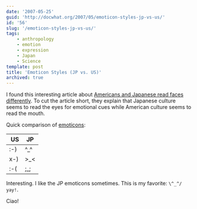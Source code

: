```yaml
---
date: '2007-05-25'
guid: 'http://docwhat.org/2007/05/emoticon-styles-jp-vs-us/'
id: '56'
slug: '/emoticon-styles-jp-vs-us/'
tags:
    - anthropology
    - emotion
    - expression
    - Japan
    - Science
template: post
title: 'Emoticon Styles (JP vs. US)'
archived: true
---
```


I found this interesting article about
[Americans and Japanese read faces differently](http://www.livescience.com/health/070510_facial_culture.html).
To cut the article short, they explain that Japanese culture seems to read the
eyes for emotional cues while American culture seems to read the mouth.

Quick comparison of [emoticons](http://en.wikipedia.org/wiki/Emoticons):

|  US | JP         |
| --- | ---------- |
| :-) | ^\_^       |
| x-) | &gt;\_&lt; |
| :-( | ;\_;       |

Interesting. I like the JP emoticons sometimes. This is my favorite:
`\^_^/ yay!`.

Ciao!
